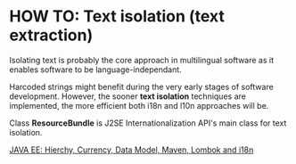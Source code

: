 # HOW TO: Text isolation (text extraction)

Isolating text is probably the core approach in multilingual software as it enables software to be language-independant.

Harcoded strings might benefit during the very early stages of software development. However, the sooner **text isolation** techniques are implemented, the more efficient both i18n and l10n approaches will be.

Class **ResourceBundle** is J2SE Internationalization API's main class for text isolation.



[JAVA EE: Hierchy, Currency, Data Model, Maven, Lombok and i18n	](/assets/_projects/java/BankAccount_Hierchy_Currency_i18n/)